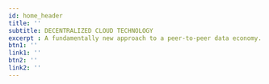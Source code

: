 ```yaml
---
id: home_header
title: ''
subtitle: DECENTRALIZED CLOUD TECHNOLOGY
excerpt : A fundamentally new approach to a peer-to-peer data economy. Empowering data privacy and sovereignty through decentralized Web 3.0 infrastructure.
btn1: ''
link1: ''
btn2: ''
link2: ''
---
```


